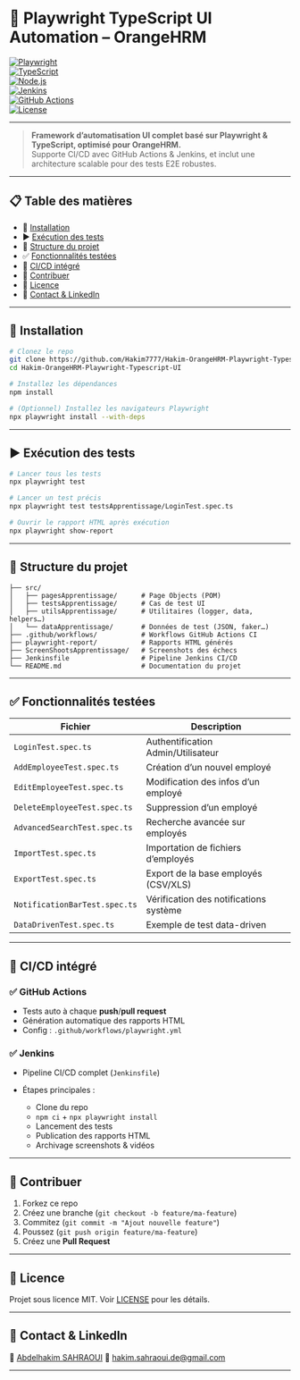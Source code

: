 # 🚀 Playwright TypeScript UI Automation – OrangeHRM  
[![Playwright](https://img.shields.io/badge/Playwright-Test-blue)](https://playwright.dev)  
[![TypeScript](https://img.shields.io/badge/TypeScript-4.9-blue)](https://www.typescriptlang.org/)  
[![Node.js](https://img.shields.io/badge/Node.js-v18-green)](https://nodejs.org/)  
[![Jenkins](https://img.shields.io/badge/Jenkins-CI--CD-brightgreen)](#)  
[![GitHub Actions](https://img.shields.io/badge/GitHub--Actions-CI-blue)](#)  
[![License](https://img.shields.io/badge/License-MIT-yellow)](LICENSE)  

---

> **Framework d’automatisation UI complet basé sur Playwright & TypeScript, optimisé pour OrangeHRM.**  
> Supporte CI/CD avec GitHub Actions & Jenkins, et inclut une architecture scalable pour des tests E2E robustes.

---

## 📋 Table des matières

- 🔧 [Installation](#installation)
- ▶️ [Exécution des tests](#exécution-des-tests)
- 📂 [Structure du projet](#structure-du-projet)
- ✅ [Fonctionnalités testées](#fonctionnalités-testées)
- 🔄 [CI/CD intégré](#cicd-intégré)
- 🤝 [Contribuer](#contribuer)
- 📄 [Licence](#licence)
- 🔗 [Contact & LinkedIn](#contact--linkedin)

---

## 🔧 Installation

```bash
# Clonez le repo
git clone https://github.com/Hakim7777/Hakim-OrangeHRM-Playwright-Typescript-UI.git
cd Hakim-OrangeHRM-Playwright-Typescript-UI

# Installez les dépendances
npm install

# (Optionnel) Installez les navigateurs Playwright
npx playwright install --with-deps
````

---

## ▶️ Exécution des tests

```bash
# Lancer tous les tests
npx playwright test

# Lancer un test précis
npx playwright test testsApprentissage/LoginTest.spec.ts

# Ouvrir le rapport HTML après exécution
npx playwright show-report
```

---

## 📂 Structure du projet

```
├── src/
│   ├── pagesApprentissage/      # Page Objects (POM)
│   ├── testsApprentissage/      # Cas de test UI
│   ├── utilsApprentissage/      # Utilitaires (logger, data, helpers…)
│   └── dataApprentissage/       # Données de test (JSON, faker…)
├── .github/workflows/           # Workflows GitHub Actions CI
├── playwright-report/           # Rapports HTML générés
├── ScreenShootsApprentissage/   # Screenshots des échecs
├── Jenkinsfile                  # Pipeline Jenkins CI/CD
└── README.md                    # Documentation du projet
```

---

## ✅ Fonctionnalités testées

| Fichier                       | Description                            |
| ----------------------------- | -------------------------------------- |
| `LoginTest.spec.ts`           | Authentification Admin/Utilisateur     |
| `AddEmployeeTest.spec.ts`     | Création d’un nouvel employé           |
| `EditEmployeeTest.spec.ts`    | Modification des infos d’un employé    |
| `DeleteEmployeeTest.spec.ts`  | Suppression d’un employé               |
| `AdvancedSearchTest.spec.ts`  | Recherche avancée sur employés         |
| `ImportTest.spec.ts`          | Importation de fichiers d’employés     |
| `ExportTest.spec.ts`          | Export de la base employés (CSV/XLS)   |
| `NotificationBarTest.spec.ts` | Vérification des notifications système |
| `DataDrivenTest.spec.ts`      | Exemple de test data-driven            |

---

## 🔄 CI/CD intégré

### ✅ GitHub Actions

* Tests auto à chaque **push**/**pull request**
* Génération automatique des rapports HTML
* Config : `.github/workflows/playwright.yml`

### ✅ Jenkins

* Pipeline CI/CD complet (`Jenkinsfile`)
* Étapes principales :

  * Clone du repo
  * `npm ci` + `npx playwright install`
  * Lancement des tests
  * Publication des rapports HTML
  * Archivage screenshots & vidéos

---

## 🤝 Contribuer

1. Forkez ce repo
2. Créez une branche (`git checkout -b feature/ma-feature`)
3. Commitez (`git commit -m "Ajout nouvelle feature"`)
4. Poussez (`git push origin feature/ma-feature`)
5. Créez une **Pull Request**

---

## 📄 Licence

Projet sous licence MIT.
Voir [LICENSE](LICENSE) pour les détails.

---

## 🔗 Contact & LinkedIn

👤 [Abdelhakim SAHRAOUI](https://www.linkedin.com/in/hakim-alaoui-sahraoui-5a397a169/)
📧 [hakim.sahraoui.de@gmail.com](mailto:hakim.sahraoui.de@gmail.com)

---

```
